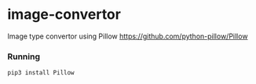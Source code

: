 # image-convertor
Image type convertor using Pillow 
https://github.com/python-pillow/Pillow

### Running
`pip3 install Pillow`
